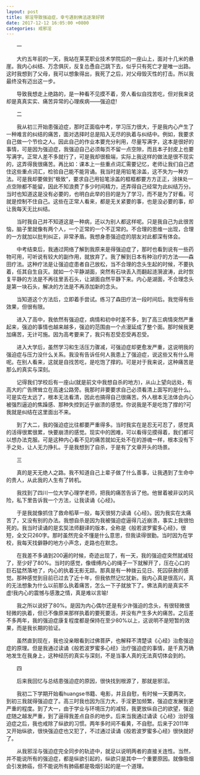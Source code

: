 ```yaml
---
layout: post
title: 邪淫导致强迫症，幸亏遇到佛法逐渐好转
date: 2017-12-12 16:05:00 +0800
categories: 戒邪淫
---
```


　　一
　　大约五年前的一天，我站在莱芜职业技术学院后的一座山上，面对十几米的悬崖。我内心纠结、万念俱灰，反复怂恿自己跳下去，似乎只有死亡才是唯一出路。这时我想到了父母，我可以想象得出，我死了之后，对父母毁灭性的打击。所以我最终没有迈出这一步。
　　导致我想走上绝路的，是一种看不见摸不着，旁人看似自找苦吃，但对我来说却是真真实实、痛苦异常的心理疾病——强迫症!
　　二
　　我从初三开始患强迫症，那时正面临中考，学习压力很大，于是我内心产生了一种难言的纠结的痛苦，面对选择时总是陷入无尽的执着与纠结中。例如，我要求自己做一个节俭之人。因此自己的作业本要充分利用，尽量写满字，这本是很好的事情，可是因为强迫症，我强迫自己必须每页不留一点空隙，而且本子封皮上也要写满字。正常人差不多就行了，可是我却很极端，实际上我这样的做法是很不现实的，这弄得我很痛苦。再比如：课本上一些重点词汇需要记忆，老师让我们自己遮住这些重点词汇，检验自己能不能背诵。我当时是用铅笔涂盖，这不失为一种方法。可是我却要做到“极致”，要求自己用铅笔涂盖的框框都要方方正正，涂抹处一点空隙都不能留，因此不知浪费了多少时间精力，还弄得自己经常为此纠结万分。当时也知道这是没有必要的，也明白此举的目的是为了学习，而不是为了好看。可就是控制不住自己。这些在正常人看来，都是无关紧要的事，也是没必要的事，却让我每天无比纠结。
　　当时我自己并不知道这是一种病，还以为别人都这样呢。只是我自己为此很苦恼，脑子里就像有两个人，一个正常的一个不正常的。不合理的思维一出现，合理的一方就加以批判纠正，非常矛盾。我想身患强迫症的朋友对此都深有体会。
　　中考结束后，我通过网络了解到我原来是得强迫症了，那时也看到说有一些药物可用，可听说有较大的副作用，就放弃了。我了解到日本有种治疗的方法——森田疗法。这种疗法是让强迫症患者自己放松，当不合理的念头生起的时候，不要执着，任其自生自灭。就如一个平静湖面，突然有石块丢入而翻起涟漪波涛，此时恢复平静的方法是不再往里丢石头，让湖面自然平静下来。内心是湖面，不合理念头是第一块石头，解决的方法是不再添加新的念头。
　　当知道这个方法后，立即着手尝试。练习了森田疗法一段时间后。我觉得有些效果，但很有限。
　　进入了高中，我依然有强迫症，病情和初中时差不多，到了高三病情突然严重起来，强迫的事情也越来越多，强迫的范围由一个点漫延成了整个面。那时候我更加痛苦，无计可施。因为高考要来了，我只有忍受忍受再忍受。
　　进入大学后，虽然学习和生活压力骤减，可强迫症却更愈发严重，这说明我的强迫症与压力没什么关系。我没有告诉任何人我患上了强迫症，说这些又有什么用呢。在别人看来，这就是自找苦吃，是吃饱了撑的。可是对于我来说，这种痛苦是那么的真实与深刻。
　　记得我们学校后有一座山(就是前文中我想自杀的地方)，从山上望向远处，有高大的广告牌耸立在高速公路旁。我那时非要要求自己必须看清上面写的是什么。可是实在太远了，根本无法看清，因此也搞得自己很痛苦。外人根本无法体会内心被强烈逼迫的焦躁感、那种失控到近乎崩溃的感觉。你说我是不是吃饱了撑的?可我就是纠结在这里面出不来。
　　到了大二，我的强迫症比往都要严重得多。当时我实在是忍无可忍了，感觉真的活得很累很累，快要崩溃的感觉。现实中的困难，可以看得见摸得着，我们都可以想办法克服。可是这种内心看不见的痛苦就如无处不在的游魂一样，根本没有下手之处，让人无力挣扎。于是我想到了自杀，于是有了文章开头的场景。
　　三
　　真的是天无绝人之路。我不知道自己上辈子做了什么善事，让我遇到了生命中的贵人，从此我的人生有了转机。
　　我找到了四川一位大学心理学老师，把我的痛苦告诉了他。他冒着被非议的风险，私下里告诉我一个方法，让我读诵《心经》。
　　于是我就像抓住了救命稻草一般，每天很努力读诵《心经》。因为我实在太痛苦了，又没有别的办法。我想自杀是因为我被强迫症逼得几近崩溃，事实上我很怕死的。我当时读诵的是玄奘法师翻译的版本，全称是《般若波罗蜜多心经》，很短，全文只260字。那时虽然完全不懂是什么意思，但我读得很勤。当时因为在学校，我每天找僻静的地方小声念，走路也在默念。
　　在我差不多诵到200遍的时候，奇迹出现了，有一天，我的强迫症突然就减轻了，至少好了80%。当时的感觉，像缠缚内心的绳子一下就解开了，压在心口的巨石猛然落地了，内心的执着无影无踪。那真是有一种拨云见日、死囚获赦的感觉。那种感觉到目前已过去了近十年，但我依然记忆犹新。我内心真是很高兴，真的无法想象为什么以前那么执着痛苦，怎么一下子就放下了。佛法真的是真实不虚!我内心的震憾与感激之情，真是难以言喻!
　　我之所以说好了80%。是因为内心偶尔还是有少许强迫的念头，有很轻微很轻微的执着，但已不像原来那样执着的要死要活，并没有产生多大的痛苦。之后差不多两年，我的强迫症康复程度都是保持在至少80%以上，这说明不是短暂的效果，而是我长期的验证。
　　虽然直到现在，我也没亲眼看到过佛菩萨，也解释不清楚读《心经》治愈强迫症的原理。但是我通过读诵《般若波罗蜜多心经》治疗强迫症的事情，是千真万确地发生在我身上，这种经历的真实与深刻，不是当事人真的无法真切体会到的。
　　四
　　后来我回忆与总结患强迫症的原因，很快找到根源了，那就是邪淫。
　　我初二下学期开始看huangse书籍、电影，并且自慰，有时候一天要两次，到初三我就得强迫症了。高三时我也因为压力大，手淫更加频繁，强迫症发展到更严重的程度。到了大一，由于学业与环境压力的减轻，我更放纵自己的欲望，强迫症随之越发严重，到了逼得我差点自杀的地步。后来当我通过诵读《心经》治好强迫症之后，我也戒除了纵欲的习惯。两年多时间不看黄，不自慰。后来于2011年又开始纵欲，很快强迫症也又犯了，不过通过读诵《般若波罗蜜多心经》很快就好了。
　　从我邪淫与强迫症完全同步的轨迹中，就足以说明两者的直接关连性。当然，并不能说所有的强迫症，都是纵欲引起的，纵欲只是其中一个重要原因。就像吸烟会引发肺癌，但不能说所有肺癌都是吸烟引起的是一个道理。